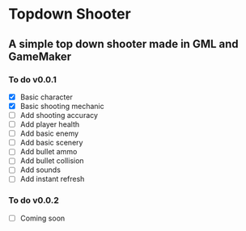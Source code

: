 # Topdown Shooter
## A simple top down shooter made in GML and GameMaker

### To do v0.0.1
- [x] Basic character
- [x] Basic shooting mechanic
- [ ] Add shooting accuracy
- [ ] Add player health
- [ ] Add basic enemy
- [ ] Add basic scenery
- [ ] Add bullet ammo
- [ ] Add bullet collision
- [ ] Add sounds
- [ ] Add instant refresh

### To do v0.0.2
- [ ] Coming soon
